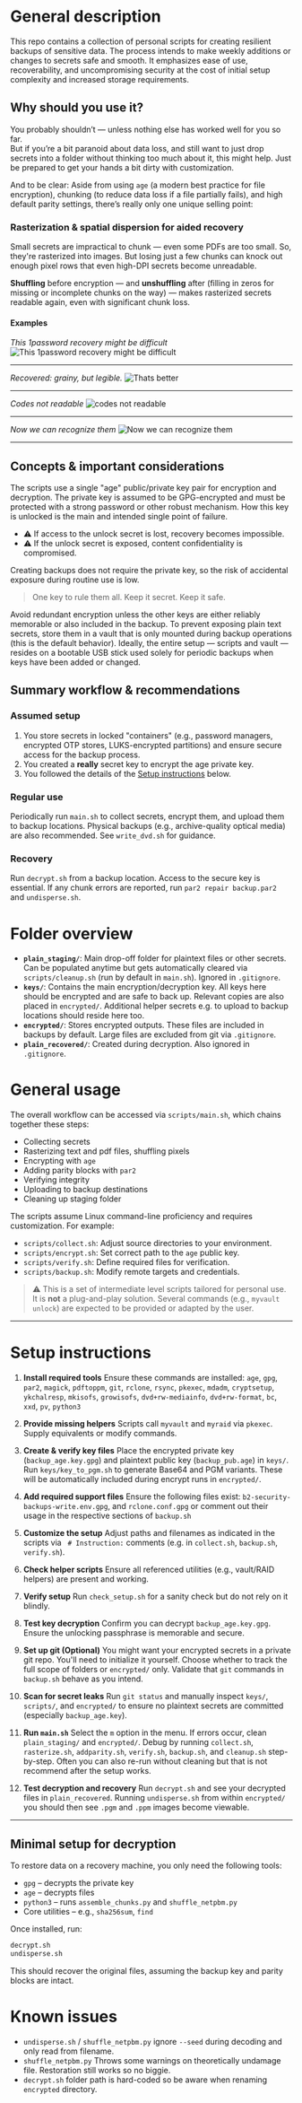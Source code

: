 # General description

This repo contains a collection of personal scripts for creating resilient backups of sensitive data. The process intends to make weekly additions or changes to secrets safe and smooth. It emphasizes ease of use, recoverability, and uncompromising security at the cost of initial setup complexity and increased storage requirements.


## Why should you use it?

You probably shouldn’t — unless nothing else has worked well for you so far.  
But if you’re a bit paranoid about data loss, and still want to just drop secrets into a folder without thinking too much about it, this might help. Just be prepared to get your hands a bit dirty with customization.

And to be clear: Aside from using `age` (a modern best practice for file encryption), chunking (to reduce data loss if a file partially fails), and high default parity settings, there’s really only one unique selling point:

### Rasterization & spatial dispersion for aided recovery

Small secrets are impractical to chunk — even some PDFs are too small. So, they're rasterized into images. But losing just a few chunks can knock out enough pixel rows that even high-DPI secrets become unreadable.

**Shuffling** before encryption — and **unshuffling** after (filling in zeros for missing or incomplete chunks on the way) — makes rasterized secrets readable again, even with significant chunk loss.

#### Examples

*This 1password recovery might be difficult*
![This 1password recovery might be difficult](example_1p_damaged.png)


-----
*Recovered: grainy, but legible.*
![Thats better](example_1p_grainy.png)


-----
*Codes not readable*
![codes not readable](example_txt_damaged.png)


-----
*Now we can recognize them*
![Now we can recognize them](example_txt_grainy.png)


-----

## Concepts & important considerations

The scripts use a single "age" public/private key pair for encryption and decryption. The private key is assumed to be GPG-encrypted and must be protected with a strong password or other robust mechanism. How this key is unlocked is the main and intended single point of failure.
* ⚠️ If access to the unlock secret is lost, recovery becomes impossible.
* ⚠️ If the unlock secret is exposed, content confidentiality is compromised.

Creating backups does not require the private key, so the risk of accidental exposure during routine use is low.

> One key to rule them all. Keep it secret. Keep it safe.

Avoid redundant encryption unless the other keys are either reliably memorable or also included in the backup. To prevent exposing plain text secrets, store them in a vault that is only mounted during backup operations (this is the default behavior). Ideally, the entire setup — scripts and vault — resides on a bootable USB stick used solely for periodic backups when keys have been added or changed.

## Summary workflow & recommendations

### Assumed setup

1. You store secrets in locked "containers" (e.g., password managers, encrypted OTP stores, LUKS-encrypted partitions) and ensure secure access for the backup process.
2. You created a **really** secret key to encrypt the age private key.
3. You followed the details of the [Setup instructions](#setup-instructions) below.

### Regular use

Periodically run `main.sh` to collect secrets, encrypt them, and upload them to backup locations. Physical backups (e.g., archive-quality optical media) are also recommended. See `write_dvd.sh` for guidance.

### Recovery

Run `decrypt.sh` from a backup location. Access to the secure key is essential. If any chunk errors are reported, run `par2 repair backup.par2` and `undisperse.sh`.

# Folder overview

* **`plain_staging/`**: Main drop-off folder for plaintext files or other secrets. Can be populated anytime but gets automatically cleared via `scripts/cleanup.sh` (run by default in `main.sh`). Ignored in `.gitignore`.
* **`keys/`**: Contains the main encryption/decryption key. All keys here should be encrypted and are safe to back up. Relevant copies are also placed in `encrypted/`. Additional helper secrets e.g. to upload to backup locations should reside here too.
* **`encrypted/`**: Stores encrypted outputs. These files are included in backups by default. Large files are excluded from git via `.gitignore`.
* **`plain_recovered/`**: Created during decryption. Also ignored in `.gitignore`.


# General usage

The overall workflow can be accessed via `scripts/main.sh`, which chains together these steps:

* Collecting secrets
* Rasterizing text and pdf files, shuffling pixels
* Encrypting with `age`
* Adding parity blocks with `par2`
* Verifying integrity
* Uploading to backup destinations
* Cleaning up staging folder

The scripts assume Linux command-line proficiency and requires customization. For example:

* `scripts/collect.sh`: Adjust source directories to your environment.
* `scripts/encrypt.sh`: Set correct path to the `age` public key.
* `scripts/verify.sh`: Define required files for verification.
* `scripts/backup.sh`: Modify remote targets and credentials.

> ⚠️ This is a set of intermediate level scripts tailored for personal use. It is **not** a plug-and-play solution. Several commands (e.g., `myvault unlock`) are expected to be provided or adapted by the user.

---

# Setup instructions

1. **Install required tools**
   Ensure these commands are installed: `age`, `gpg`, `par2`, `magick`, `pdftoppm`, `git`, `rclone`, `rsync`, `pkexec`, `mdadm`, `cryptsetup`, `ykchalresp`, `mkisofs`, `growisofs`, `dvd+rw-mediainfo`, `dvd+rw-format`, `bc`, `xxd`, `pv`, `python3`

2. **Provide missing helpers**
   Scripts call `myvault` and `myraid` via `pkexec`. Supply equivalents or modify commands.

3. **Create & verify key files**
   Place the encrypted private key (`backup_age.key.gpg`) and plaintext public key (`backup_pub.age`) in `keys/`. Run `keys/key_to_pgm.sh` to generate Base64 and PGM variants. These will be automatically included during encrypt runs in `encrypted/`.

4. **Add required support files**
   Ensure the following files exist: `b2-security-backups-write.env.gpg`, and `rclone.conf.gpg` or comment out their usage in the respective sections of `backup.sh`

5. **Customize the setup**
   Adjust paths and filenames as indicated in the scripts via ` # Instruction:` comments (e.g. in `collect.sh`, `backup.sh`, `verify.sh`).

6. **Check helper scripts**
   Ensure all referenced utilities (e.g., vault/RAID helpers) are present and working.

7. **Verify setup**
   Run `check_setup.sh` for a sanity check but do not rely on it blindly.

8. **Test key decryption**
   Confirm you can decrypt `backup_age.key.gpg`. Ensure the unlocking passphrase is memorable and secure.

9. **Set up git (Optional)**
   You might want your encrypted secrets in a private git repo. You'll need to initialize it yourself.
   Choose whether to track the full scope of folders or `encrypted/` only. Validate that `git` commands in `backup.sh` behave as you intend.

10. **Scan for secret leaks**
    Run `git status` and manually inspect `keys/`, `scripts/`, and `encrypted/` to ensure no plaintext secrets are committed (especially `backup_age.key`).

11. **Run `main.sh`**
    Select the `m` option in the menu. If errors occur, clean `plain_staging/` and `encrypted/`. Debug by running `collect.sh`, `rasterize.sh`, `addparity.sh`, `verify.sh`, `backup.sh`, and `cleanup.sh` step-by-step.
    Often you can also re-run without cleaning but that is not recommend after the setup works.

12. **Test decryption and recovery**
    Run `decrypt.sh` and see your decrypted files in `plain_recovered`. 
    Running `undisperse.sh` from within `encrypted/` you should then see `.pgm` and `.ppm` images become viewable.

---

## Minimal setup for decryption

To restore data on a recovery machine, you only need the following tools:

* `gpg` – decrypts the private key
* `age` – decrypts files
* `python3` – runs `assemble_chunks.py` and `shuffle_netpbm.py`
* Core utilities – e.g., `sha256sum`, `find`

Once installed, run:

```bash
decrypt.sh
undisperse.sh
```

This should recover the original files, assuming the backup key and parity blocks are intact.

# Known issues

- `undisperse.sh` / `shuffle_netpbm.py` ignore `--seed` during decoding and only read from filename.
- `shuffle_netpbm.py` Throws some warnings on theoretically undamage file. Restoration still works so no biggie.
- `decrypt.sh` folder path is hard-coded so be aware when renaming `encrypted` directory.
